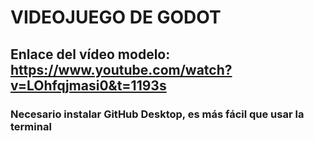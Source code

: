 # VIDEOJUEGO DE GODOT
Enlace del vídeo modelo: https://www.youtube.com/watch?v=LOhfqjmasi0&t=1193s
---

### Necesario instalar GitHub Desktop, es más fácil que usar la terminal

